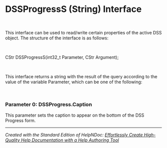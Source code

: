 # DSSProgressS (String) Interface

&nbsp;

This interface can be used to read/write certain properties of the active DSS object. The structure of the interface is as follows:

&nbsp;

CStr DSSProgressS(int32\_t Parameter, CStr Argument);

&nbsp;

This interface returns a string with the result of the query according to the value of the variable Parameter, which can be one of the following:

&nbsp;

### Parameter 0: DSSProgress.Caption

This parameter sets the caption to appear on the bottom of the DSS Progress form.


***
_Created with the Standard Edition of HelpNDoc: [Effortlessly Create High-Quality Help Documentation with a Help Authoring Tool](<https://www.helpauthoringsoftware.com>)_
